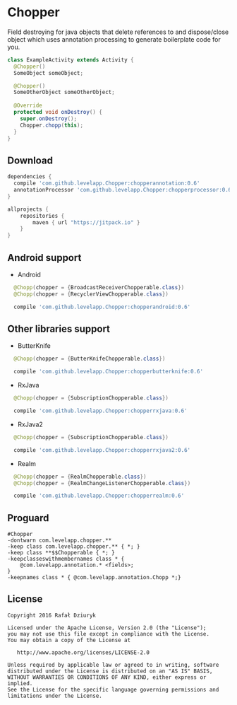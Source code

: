 Chopper
============

Field destroying for java objects that delete references to and dispose/close object which uses annotation processing to generate boilerplate
code for you.

```java
class ExampleActivity extends Activity {
  @Chopper() 
  SomeObject someObject;

  @Chopper() 
  SomeOtherObject someOtherObject;
  
  @Override
  protected void onDestroy() {
    super.onDestroy();
    Chopper.chopp(this);
  }
}
```

Download
--------

```groovy
dependencies {
  compile 'com.github.levelapp.Chopper:chopperannotation:0.6'
  annotationProcessor 'com.github.levelapp.Chopper:chopperprocessor:0.6'
}

allprojects {
    repositories {
        maven { url "https://jitpack.io" }
    }
}
```

Android support
--------

* Android
```java
  @Chopp(chopper = {BroadcastReceiverChopperable.class})
  @Chopp(chopper = {RecyclerViewChopperable.class})
```
```groovy
  compile 'com.github.levelapp.Chopper:chopperandroid:0.6'
```

Other libraries support
--------

* ButterKnife
```java
  @Chopp(chopper = {ButterKnifeChopperable.class})
```
```groovy
  compile 'com.github.levelapp.Chopper:chopperbutterknife:0.6'
```

* RxJava
```java
  @Chopp(chopper = {SubscriptionChopperable.class})
```
```groovy
  compile 'com.github.levelapp.Chopper:chopperrxjava:0.6'
```

* RxJava2
```java
  @Chopp(chopper = {SubscriptionChopperable.class})
```
```groovy
  compile 'com.github.levelapp.Chopper:chopperrxjava2:0.6'
```

* Realm
```java
  @Chopp(chopper = {RealmChopperable.class})
  @Chopp(chopper = {RealmChangeListenerChopperable.class})
```
```groovy
  compile 'com.github.levelapp.Chopper:chopperrealm:0.6'
```

Proguard
--------

```
#Chopper
-dontwarn com.levelapp.chopper.**
-keep class com.levelapp.chopper.** { *; }
-keep class **$$Chopperable { *; }
-keepclasseswithmembernames class * {
    @com.levelapp.annotation.* <fields>;
}
-keepnames class * { @com.levelapp.annotation.Chopp *;}
```

License
-------

    Copyright 2016 Rafał Dziuryk

    Licensed under the Apache License, Version 2.0 (the "License");
    you may not use this file except in compliance with the License.
    You may obtain a copy of the License at

       http://www.apache.org/licenses/LICENSE-2.0

    Unless required by applicable law or agreed to in writing, software
    distributed under the License is distributed on an "AS IS" BASIS,
    WITHOUT WARRANTIES OR CONDITIONS OF ANY KIND, either express or implied.
    See the License for the specific language governing permissions and
    limitations under the License.